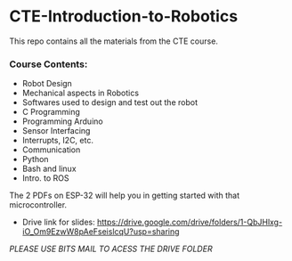 # CTE-Introduction-to-Robotics

This repo contains all the materials from the CTE course.

### Course Contents:
- Robot Design
- Mechanical aspects in Robotics
- Softwares used to design and test out the robot
- C Programming
- Programming Arduino 
- Sensor Interfacing
- Interrupts, I2C, etc. 
- Communication
- Python
- Bash and linux
- Intro. to ROS

The 2 PDFs on ESP-32 will help you in getting started with that microcontroller. 


- Drive link for slides: https://drive.google.com/drive/folders/1-QbJHlxg-iO_Om9EzwW8pAeFseislcqU?usp=sharing

*PLEASE USE BITS MAIL TO ACESS THE DRIVE FOLDER* 

